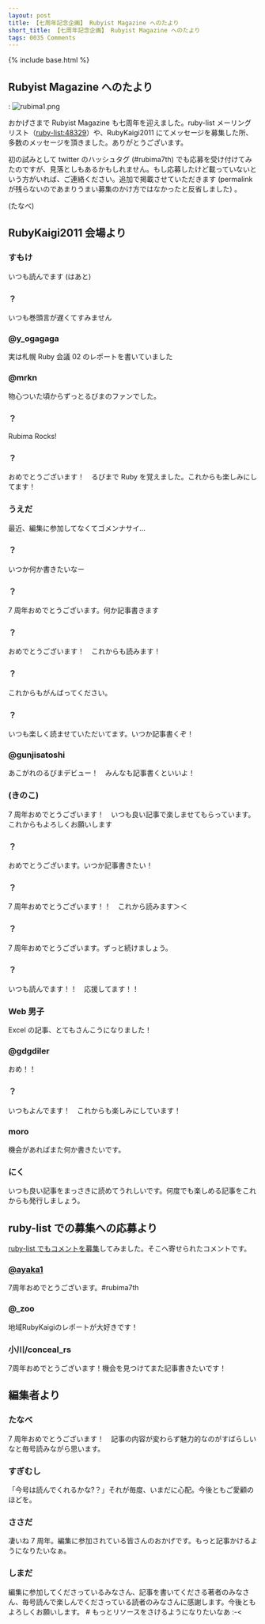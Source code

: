 ```yaml
---
layout: post
title: 【七周年記念企画】 Rubyist Magazine へのたより
short_title: 【七周年記念企画】 Rubyist Magazine へのたより
tags: 0035 Comments
---
```

{% include base.html %}


## Rubyist Magazine へのたより
: ![rubima1.png]({{site.baseurl}}/images/0035-Comments/rubima1.png)

おかげさまで Rubyist Magazine も七周年を迎えました。ruby-list メーリングリスト（[ruby-list:48329](http://blade.nagaokaut.ac.jp/cgi-bin/scat.rb/ruby/ruby-list/48329)）や、RubyKaigi2011 にてメッセージを募集した所、多数のメッセージを頂きました。ありがとうございます。

初の試みとして twitter のハッシュタグ (#rubima7th) でも応募を受け付けてみたのですが、見落としもあるかもしれません。もし応募したけど載っていないという方がいれば、ご連絡ください。追加で掲載させていただきます (permalink が残らないのであまりうまい募集のかけ方ではなかったと反省しました) 。

(たなべ)

## RubyKaigi2011 会場より

### すもけ

いつも読んでます (はあと)

### ？

いつも巻頭言が遅くてすみません

### @y_ogagaga

実は札幌 Ruby 会議 02 のレポートを書いていました

### @mrkn

物心ついた頃からずっとるびまのファンでした。

### ？

Rubima Rocks!

### ？

おめでとうございます！　るびまで Ruby を覚えました。これからも楽しみにしてます！

### うえだ

最近、編集に参加してなくてゴメンナサイ...

### ？

いつか何か書きたいなー

### ？

7 周年おめでとうございます。何か記事書きます

### ？

おめでとうございます！　これからも読みます！

### ？

これからもがんばってください。

### ？

いつも楽しく読ませていただいてます。いつか記事書くぞ！

### @gunjisatoshi

あこがれのるびまデビュー！　みんなも記事書くといいよ！

### (きのこ)

7 周年おめでとうございます！　いつも良い記事で楽しませてもらっています。これからもよろしくお願いします

### ？

おめでとうございます。いつか記事書きたい！

### ？

7 周年おめでとうございます！！　これから読みます＞＜

### ？

7 周年おめでとうございます。ずっと続けましょう。

### ？

いつも読んでます！！　応援してます！！

### Web 男子

Excel の記事、とてもさんこうになりました！

### @gdgdiler

おめ！！

### ？

いつもよんでます！　これからも楽しみにしています！

### moro

機会があればまた何か書きたいです。

### にく

いつも良い記事をまっさきに読めてうれしいです。何度でも楽しめる記事をこれからも発行しましょう。

## ruby-list での募集への応募より

[ruby-list でもコメントを募集](http://blade.nagaokaut.ac.jp/cgi-bin/scat.rb/ruby/ruby-list/48329)してみました。そこへ寄せられたコメントです。

### [@ayaka1](https://twitter.com/#!/ayaka1/status/105984955817017344)

7周年おめでとうございます。#rubima7th

### @_zoo

地域RubyKaigiのレポートが大好きです！

### 小川/conceal_rs

7周年おめでとうございます！機会を見つけてまた記事書きたいです！

## 編集者より

### たなべ

7 周年おめでとうございます！　記事の内容が変わらず魅力的なのがすばらしいなと毎号読みながら思います。

### すぎむし

「今号は読んでくれるかな?？」それが毎度、いまだに心配。今後ともご愛顧のほどを。

### ささだ

凄いね 7 周年。編集に参加されている皆さんのおかげです。もっと記事かけるようになりたいなぁ。

### しまだ

編集に参加してくださっているみなさん、記事を書いてくださる著者のみなさん、毎号読んで楽しんでくださっている読者のみなさんに感謝します。今後ともよろしくお願いします。 # もっとリソースをさけるようになりたいなあ :-&lt;


